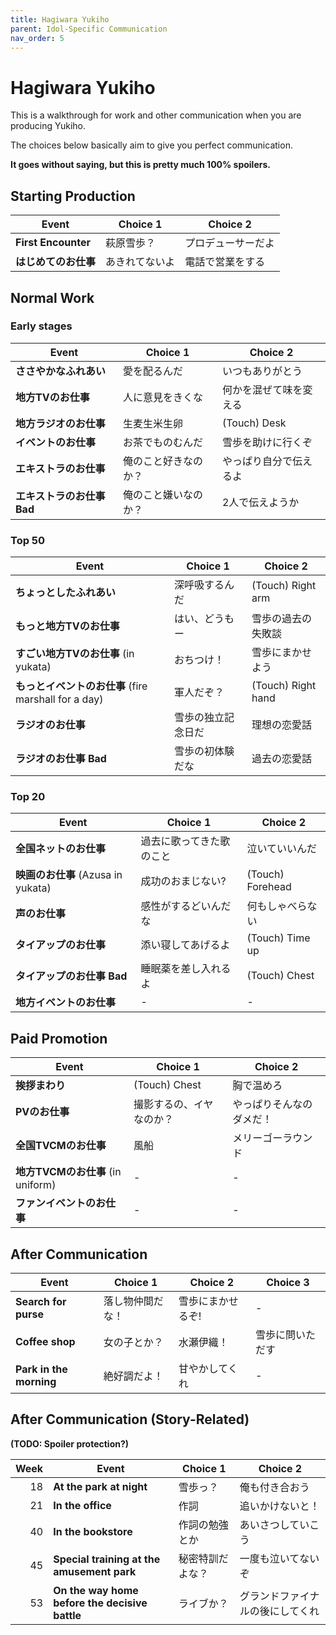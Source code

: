```yaml
---
title: Hagiwara Yukiho
parent: Idol-Specific Communication
nav_order: 5
---
```


# Hagiwara Yukiho

This is a walkthrough for work and other communication when you are producing Yukiho.

The choices below basically aim to give you perfect communication.

**It goes without saying, but this is pretty much 100% spoilers.**

## Starting Production

| Event | Choice 1 | Choice 2 |
|-------|----------|----------|
| **First Encounter** | 萩原雪歩？ | プロデューサーだよ |
| **はじめてのお仕事** | あきれてないよ | 電話で営業をする |

## Normal Work

### Early stages

| Event | Choice 1 | Choice 2 |
|-------|----------|----------|
| **ささやかなふれあい** | 愛を配るんだ | いつもありがとう |
| **地方TVのお仕事** | 人に意見をきくな | 何かを混ぜて味を変える |
| **地方ラジオのお仕事** | 生麦生米生卵 | (Touch) Desk |
| **イベントのお仕事** | お茶でものむんだ | 雪歩を助けに行くぞ |
| **エキストラのお仕事** | 俺のこと好きなのか？ | やっぱり自分で伝えるよ |
| **エキストラのお仕事 Bad** | 俺のこと嫌いなのか？ | 2人で伝えようか |

### Top 50

| Event | Choice 1 | Choice 2 |
|-------|----------|----------|
| **ちょっとしたふれあい** | 深呼吸するんだ | (Touch) Right arm |
| **もっと地方TVのお仕事** | はい、どうもー | 雪歩の過去の失敗談 |
| **すごい地方TVのお仕事** (in yukata) | おちつけ！ | 雪歩にまかせよう |
| **もっとイベントのお仕事** (fire marshall for a day) | 軍人だぞ？ | (Touch) Right hand |
| **ラジオのお仕事** | 雪歩の独立記念日だ | 理想の恋愛話 |
| **ラジオのお仕事 Bad** | 雪歩の初体験だな | 過去の恋愛話 |

### Top 20

| Event | Choice 1 | Choice 2 |
|-------|----------|----------|
| **全国ネットのお仕事** | 過去に歌ってきた歌のこと | 泣いていいんだ |
| **映画のお仕事** (Azusa in yukata) | 成功のおまじない? | (Touch) Forehead |
| **声のお仕事** | 感性がするどいんだな | 何もしゃべらない |
| **タイアップのお仕事** | 添い寝してあげるよ | (Touch) Time up |
| **タイアップのお仕事 Bad** | 睡眠薬を差し入れるよ | (Touch) Chest |
| **地方イベントのお仕事** | - | - |

## Paid Promotion

| Event | Choice 1 | Choice 2 |
|-------|----------|----------|
| **挨拶まわり** | (Touch) Chest | 胸で温めろ |
| **PVのお仕事** | 撮影するの、イヤなのか？ | やっぱりそんなのダメだ！ |
| **全国TVCMのお仕事** | 風船 | メリーゴーラウンド |
| **地方TVCMのお仕事** (in uniform) | - | - |
| **ファンイベントのお仕事** | - | - |

## After Communication

| Event | Choice 1 | Choice 2 | Choice 3 |
|-------|----------|----------|----------|
| **Search for purse** | 落し物仲間だな！ | 雪歩にまかせるぞ! | - |
| **Coffee shop** | 女の子とか？ | 水瀬伊織！ | 雪歩に問いただす |
| **Park in the morning** | 絶好調だよ！ | 甘やかしてくれ | - |

## After Communication (Story-Related)

**(TODO: Spoiler protection?)**

| Week | Event | Choice 1 | Choice 2 |
|-----:|-------|----------|----------|
| 18 | **At the park at night** | 雪歩っ？ | 俺も付き合おう |
| 21 | **In the office** | 作詞 | 追いかけないと！ |
| 40 | **In the bookstore** | 作詞の勉強とか | あいさつしていこう |
| 45 | **Special training at the amusement park** | 秘密特訓だよな？ | 一度も泣いてないぞ |
| 53 | **On the way home before the decisive battle** | ライブか？ | グランドファイナルの後にしてくれ |
